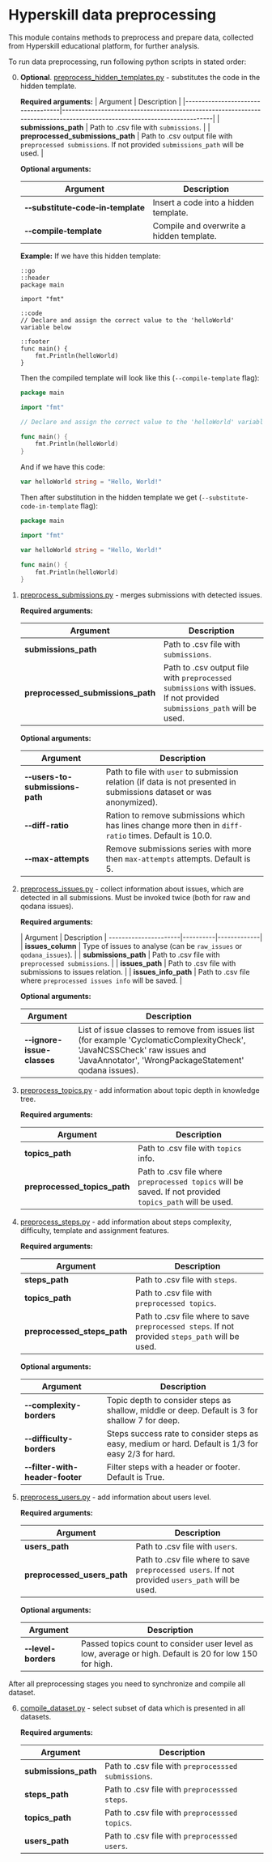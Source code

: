 # Hyperskill data preprocessing

This module contains methods to preprocess and prepare data, collected from Hyperskill educational platform, 
for further analysis. 

To run data preprocessing, run following python scripts in stated order:


0. **Optional**. [preprocess_hidden_templates.py](preprocess_hidden_templates.py) - substitutes the code in the hidden template.

   **Required arguments:**
   | Argument                          | Description                                                                                                            |
   |-----------------------------------|------------------------------------------------------------------------------------------------------------------------| 
   | **submissions_path**              | Path to .csv file with `submissions`.                                                                                  |
   | **preprocessed_submissions_path** | Path to .csv output file with `preprocessed submissions`. If not provided `submissions_path` will be used. |

    **Optional arguments:**
    
    | Argument                                                        | Description                              |
    |-----------------------------------------------------------------|------------------------------------------|
    | **&#8209;&#8209;substitute&#8209;code&#8209;in&#8209;template** | Insert a code into a hidden template.    |
    | **&#8209;&#8209;compile&#8209;template**                        | Compile and overwrite a hidden template. |

    **Example:**
    If we have this hidden template:
    ```text
    ::go
    ::header
    package main
   
    import "fmt"
   
    ::code
    // Declare and assign the correct value to the 'helloWorld' variable below
   
    ::footer
    func main() {
        fmt.Println(helloWorld)
    }
    ```
   
    Then the compiled template will look like this (`--compile-template` flag):
    ```go
    package main
   
    import "fmt"
   
    // Declare and assign the correct value to the 'helloWorld' variable below
   
    func main() {
        fmt.Println(helloWorld)
    }
    ```
   
    And if we have this code:
    ```go
    var helloWorld string = "Hello, World!"
    ```
   
    Then after substitution in the hidden template we get (`--substitute-code-in-template` flag):
    ```go
    package main
   
    import "fmt"
   
    var helloWorld string = "Hello, World!"
   
    func main() {
        fmt.Println(helloWorld)
    }
    ```

1. [preprocess_submissions.py](preprocess_submissions.py) - merges submissions with detected issues. 

    **Required arguments:**
    
    | Argument | Description                                                                                                            |
    |------------------------------------------------------------------------------------------------------------------------|-------------|
    |**submissions_path**| Path to .csv file with `submissions`.                                                                                  |
    |**preprocessed_submissions_path**| Path to .csv output file with `preprocessed submissions` with issues. If not provided `submissions_path` will be used. |

    **Optional arguments:**
    
    | Argument | Description |
    |----------|-------------|
    | **&#8209;&#8209;users-to-submissions-path** | Path to file with `user` to submission relation (if data is not presented in submissions dataset or was anonymized). |
    | **&#8209;&#8209;diff-ratio** | Ration to remove submissions which has lines change more then in `diff-ratio` times. Default is 10.0. |
    | **&#8209;&#8209;max-attempts** | Remove submissions series with more then `max-attempts` attempts. Default is 5. |

2. [preprocess_issues.py](preprocess_issues.py) - collect information about issues, which are detected in all submissions. 
   Must be invoked twice (both for raw and qodana issues).
   
    **Required arguments:**
    
    | Argument             | Description |
----------------------|----------|-------------|
    | **issues_column**         | Type of issues to analyse (can be `raw_issues` or `qodana_issues`). |
    | **submissions_path** | Path to .csv file with `preprocessed submissions`. |
    | **issues_path**      | Path to .csv file with submissions to issues relation. |
    | **issues_info_path** | Path to .csv file where `preprocessed issues info` will be saved. |

    **Optional arguments:**
    
    | Argument | Description |
    |----------|-------------|
    | **&#8209;&#8209;ignore-issue-classes** | List of issue classes to remove from issues list (for example 'CyclomaticComplexityCheck', 'JavaNCSSCheck' raw issues and 'JavaAnnotator', 'WrongPackageStatement' qodana issues). |
   
3. [preprocess_topics.py](preprocess_topics.py) - add information about topic depth in knowledge tree.

    **Required arguments:**
    
    | Argument | Description |
    |----------|-------------|
    |**topics_path**| Path to .csv file with `topics` info. |
    |**preprocessed_topics_path**| Path to .csv file where `preprocessed topics` will be saved. If not provided `topics_path` will be used. |


4. [preprocess_steps.py](preprocess_steps.py) - add information about steps complexity, difficulty, 
   template and assignment features.

    **Required arguments:**
   
    | Argument | Description |
    |----------|-------------|
    |**steps_path**| Path to .csv file with `steps`. |
    |**topics_path**| Path to .csv file with `preprocessed topics`. |
    |**preprocessed_steps_path**| Path to .csv file where to save `preprocessed steps`. If not provided `steps_path` will be used. |

    **Optional arguments:**
    
    | Argument | Description |
    |----------|-------------|
    | **&#8209;&#8209;complexity-borders** | Topic depth to consider steps as shallow, middle or deep. Default is 3 for shallow 7 for deep. |
    | **&#8209;&#8209;difficulty-borders** | Steps success rate to consider steps as easy, medium or hard. Default is 1/3 for easy 2/3 for hard. |
    | **&#8209;&#8209;filter-with-header-footer** | Filter steps with a header or footer. Default is True. |

5. [preprocess_users.py](preprocess_users.py) - add information about users level.

    **Required arguments:**
    
    | Argument | Description |
    |----------|-------------|
    |**users_path**| Path to .csv file with `users`. |
    |**preprocessed_users_path**| Path to .csv file where to save `preprocessed users`. If not provided `users_path` will be used. |

    **Optional arguments:**
    
    | Argument | Description |
    |----------|-------------|
    | **&#8209;&#8209;level-borders** | Passed topics count to consider user level as low, average or high. Default is 20 for low 150 for high. |

After all preprocessing stages you need to synchronize and compile all dataset. 

6. [compile_dataset.py](compile_dataset.py) - select subset of data which is presented in all datasets.

    **Required arguments:**
    
    | Argument | Description |
    |----------|-------------|
    |**submissions_path**| Path to .csv file with `preprocesssed submissions`. |
    |**steps_path**| Path to .csv file with `preprocesssed steps`. |
    |**topics_path**| Path to .csv file with `preprocesssed topics`. |
    |**users_path**| Path to .csv file with `preprocesssed users`. |
